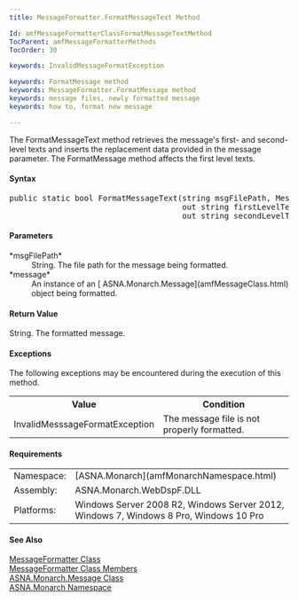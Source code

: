 ```yaml
---
title: MessageFormatter.FormatMessageText Method

Id: amfMessageFormatterClassFormatMessageTextMethod
TocParent: amfMessageFormatterMethods
TocOrder: 30

keywords: InvalidMessageFormatException

keywords: FormatMessage method
keywords: MessageFormatter.FormatMessage method
keywords: message files, newly formatted message
keywords: how to, format new message

---
```


The FormatMessageText method retrieves the message's first- and second-level texts and inserts the replacement data provided in the message parameter. The FormatMessage method affects the first level texts.

#### Syntax
<pre class="syntax">public static bool FormatMessageText(string msgFilePath, Message message, 
                                     out string firstLevelText, 
                                     out string secondLevelText)</pre>  

#### Parameters
<dl>
        <dt>
 *msgFilePath* 
        </dt>
        <dd>String. The file path for the message being
        formatted.</dd>
        <dt>
 *message* 
        </dt>
        <dd>An instance of an 
        [
        ASNA.Monarch.Message](amfMessageClass.html) object being
        formatted.</dd>
</dl> 

<!--mine -->

#### Return Value
String. The formatted message.
<!--mine -->

#### Exceptions
The following exceptions may be encountered during the execution of this method.
<table class="mytable" cellspacing="0" cellpadding="4" width="90%">
          <colgroup>
            <col width="50%" />
            <col width="50%" />
          </colgroup>
          <tr>
            <th>Value</th>
            <th>Condition</th>
          </tr>
          <tr>
            <td>InvalidMesssageFormatException</td>
            <td>The message file is not
            properly formatted.</td>
          </tr>
          <tr />
</table>

<!-- -->

#### Requirements
<table class="dttable" cellspacing="0" cellpadding="4" width="60%">
           <colgroup>
            <col width="15%" style="font-weight:bold" />
            <col width="85%" />
          </colgroup>
          <tr>
            <td>Namespace:</td>
            <td>[ASNA.Monarch](amfMonarchNamespace.html)</td>
          </tr>
          <tr>
            <td>Assembly:</td>
            <td>ASNA.Monarch.WebDspF.DLL</td>
          </tr>
         <tr>
            <td>Platforms:</td>
            <td>Windows
      Server 2008 R2, Windows Server 2012, Windows 7, Windows 8 Pro, Windows 10 Pro</td>
         </tr>
</table>

<!-- end -->

#### See Also
[ MessageFormatter Class](amfMessageFormatterClass.html) <br /> [ MessageFormatter Class Members](amfMessageFormatterMembers.html) <br /> [ ASNA.Monarch.Message Class](amfMessageClass.html) <br />[ASNA.Monarch Namespace](amfMonarchNamespace.html)
